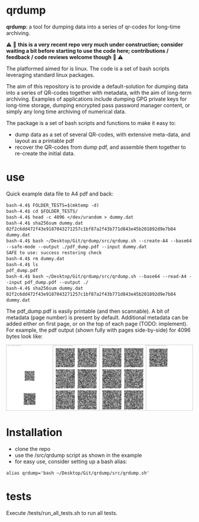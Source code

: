 # qrdump

**qrdump**: a tool for dumping data into a series of qr-codes for long-time archiving.

:warning: :construction: **this is a very recent repo very much under construction; consider waiting a bit before starting to use the code here; contributions / feedback / code reviews welcome though** :construction: :warning:

The platformed aimed for is linux. The code is a set of bash scripts leveraging standard linux packages.

The aim of this repository is to provide a default-solution for dumping data into a series of QR-codes together with metadata, with the aim of long-term archiving. Examples of applications include dumping GPG private keys for long-time storage, dumping encrypted pass password manager content, or simply any long time archiving of numerical data.

The package is a set of bash scripts and functions to make it easy to:

- dump data as a set of several QR-codes, with extensive meta-data, and layout as a printable pdf
- recover the QR-codes from dump pdf, and assemble them together to re-create the initial data.

# use

Quick example data file to A4 pdf and back:

```
bash-4.4$ FOLDER_TESTS=$(mktemp -d)
bash-4.4$ cd $FOLDER_TESTS/
bash-4.4$ head -c 4096 </dev/urandom > dummy.dat
bash-4.4$ sha256sum dummy.dat 
02f2c6dd472f43e9187043271257c1bf87a2f43b771d843e45b201892d9e7b84  dummy.dat
bash-4.4$ bash ~/Desktop/Git/qrdump/src/qrdump.sh --create-A4 --base64 --safe-mode --output ./pdf_dump.pdf --input dummy.dat
SAFE to use: success restoring check
bash-4.4$ rm dummy.dat 
bash-4.4$ ls
pdf_dump.pdf
bash-4.4$ bash ~/Desktop/Git/qrdump/src/qrdump.sh --base64 --read-A4 --input pdf_dump.pdf --output ./
bash-4.4$ sha256sum dummy.dat 
02f2c6dd472f43e9187043271257c1bf87a2f43b771d843e45b201892d9e7b84  dummy.dat
```

The pdf_dump.pdf is easily printable (and then scannable). A bit of metadata (page number) is present by default. Additional metadata can be added either on first page, or on the top of each page (TODO: implement). For example, the pdf output (shown fully with pages side-by-side) for 4096 bytes look like:

![Illustration of pdf output (here dump of 4096 bytes)](doc/illustration_pdf_dump/illustration.png?raw=true)

# Installation

- clone the repo
- use the /src/qrdump script as shown in the example
- for easy use, consider setting up a bash alias:

```
alias qrdump='bash ~/Desktop/Git/qrdump/src/qrdump.sh'
```

# tests

Execute /tests/run_all_tests.sh to run all tests.
